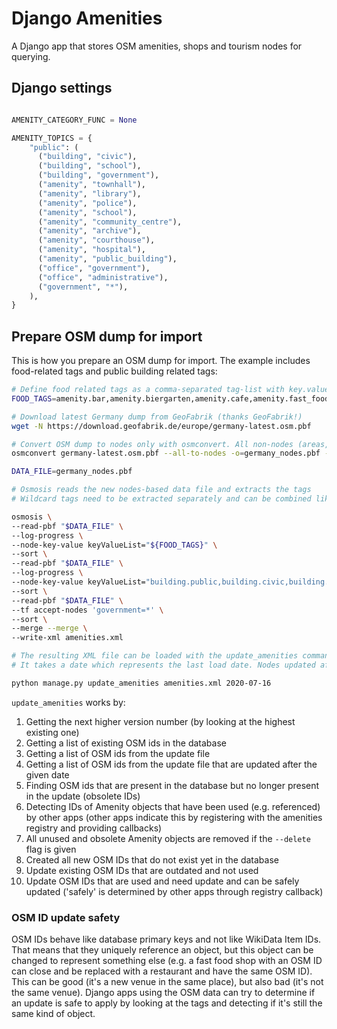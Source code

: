# Django Amenities

A Django app that stores OSM amenities, shops and tourism nodes for querying.


## Django settings

```python

AMENITY_CATEGORY_FUNC = None

AMENITY_TOPICS = {
    "public": (
      ("building", "civic"),
      ("building", "school"),
      ("building", "government"),
      ("amenity", "townhall"),
      ("amenity", "library"),
      ("amenity", "police"),
      ("amenity", "school"),
      ("amenity", "community_centre"),
      ("amenity", "archive"),
      ("amenity", "courthouse"),
      ("amenity", "hospital"),
      ("amenity", "public_building"),
      ("office", "government"),
      ("office", "administrative"),
      ("government", "*"),
    ),
}

```

## Prepare OSM dump for import

This is how you prepare an OSM dump for import. The example includes food-related tags and public building related tags:

```bash
# Define food related tags as a comma-separated tag-list with key.value
FOOD_TAGS=amenity.bar,amenity.biergarten,amenity.cafe,amenity.fast_food,amenity.pub,amenity.restaurant,amenity.casino,amenity.cinema,amenity.nightclub,amenity.food_court,amenity.ice_cream,amenity.fuel,shop.alcohol,shop.bakery,shop.beverages,shop.butcher,shop.cheese,shop.chocolate,shop.coffee,shop.confectionery,shop.convenience,shop.deli,shop.dairy,shop.farm,shop.frozen_food,shop.greengrocer,shop.health_food,shop.ice_cream,shop.organic,shop.pasta,shop.pastry,shop.seafood,shop.spices,shop.tea,shop.wine,shop.water,shop.department_store,shop.general,shop.kiosk,shop.supermarket,shop.wholesale,tourism.hostel,tourism.hotel,tourism.theme_park

# Download latest Germany dump from GeoFabrik (thanks GeoFabrik!)
wget -N https://download.geofabrik.de/europe/germany-latest.osm.pbf

# Convert OSM dump to nodes only with osmconvert. All non-nodes (areas, relationships) are converted to centroid node and get a new ID with big offset
osmconvert germany-latest.osm.pbf --all-to-nodes -o=germany_nodes.pbf --max-objects=1000000000

DATA_FILE=germany_nodes.pbf

# Osmosis reads the new nodes-based data file and extracts the tags
# Wildcard tags need to be extracted separately and can be combined like this

osmosis \
--read-pbf "$DATA_FILE" \
--log-progress \
--node-key-value keyValueList="${FOOD_TAGS}" \
--sort \
--read-pbf "$DATA_FILE" \
--log-progress \
--node-key-value keyValueList="building.public,building.civic,building.school,building.government,amenity.townhall,amenity.library,amenity.police,amenity.school,amenity.community_centre,amenity.archive,amenity.courthouse,amenity=hospital,amenity.public_building,office.government,office.administrative" \
--sort \
--read-pbf "$DATA_FILE" \
--tf accept-nodes 'government=*' \
--sort \
--merge --merge \
--write-xml amenities.xml

# The resulting XML file can be loaded with the update_amenities command
# It takes a date which represents the last load date. Nodes updated after this date are also updated in the database if present.

python manage.py update_amenities amenities.xml 2020-07-16

```

`update_amenities` works by:
1. Getting the next higher version number (by looking at the highest existing one)
2. Getting a list of existing OSM ids in the database
3. Getting a list of OSM ids from the update file
4. Getting a list of OSM ids from the update file that are updated after the given date
5. Finding OSM ids that are present in the database but no longer present in the update (obsolete IDs)
6. Detecting IDs of Amenity objects that have been used (e.g. referenced) by other apps (other apps indicate this by registering with the amenities registry and providing callbacks)
7. All unused and obsolete Amenity objects are removed if the `--delete` flag is given
8. Created all new OSM IDs that do not exist yet in the database
9. Update existing OSM IDs that are outdated and not used
10. Update OSM IDs that are used and need update and can be safely updated ('safely' is determined by other apps through registry callback)

### OSM ID update safety

OSM IDs behave like database primary keys and not like WikiData Item IDs. That means that they uniquely reference an object, but this object can be changed to represent something else (e.g. a fast food shop with an OSM ID can close and be replaced with a restaurant and have the same OSM ID). This can be good (it's a new venue in the same place), but also bad (it's not the same venue). Django apps using the OSM data can try to determine if an update is safe to apply by looking at the tags and detecting if it's still the same kind of object.

